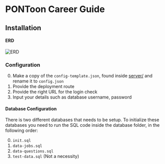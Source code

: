 # PONToon Career Guide

## Installation

#### ERD
![ERD](docs/images/erd)

### Configuration

0. Make a copy of the `config-template.json`, found inside [server/](https://github.com/jacekkopecky/pontoon/tree/master/career-guide/server) and rename it to `config.json`
1. Provide the deployment route
2. Provide the right URL for the login check
3. Input your details such as database username, password

#### Database Configuration
There is two different databases that needs to be setup.
To initialize these databases you need to run the SQL code inside the database folder, in the following order:

0. `init.sql`
1. `data-jobs.sql`
2. `data-questions.sql`
3. `test-data.sql` (Not a necessity)
